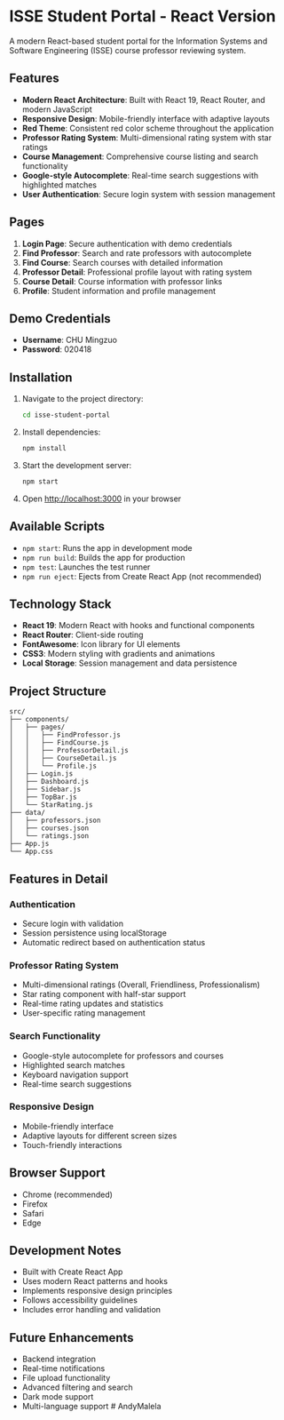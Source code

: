 # ISSE Student Portal - React Version

A modern React-based student portal for the Information Systems and Software Engineering (ISSE) course professor reviewing system.

## Features

- **Modern React Architecture**: Built with React 19, React Router, and modern JavaScript
- **Responsive Design**: Mobile-friendly interface with adaptive layouts
- **Red Theme**: Consistent red color scheme throughout the application
- **Professor Rating System**: Multi-dimensional rating system with star ratings
- **Course Management**: Comprehensive course listing and search functionality
- **Google-style Autocomplete**: Real-time search suggestions with highlighted matches
- **User Authentication**: Secure login system with session management

## Pages

1. **Login Page**: Secure authentication with demo credentials
2. **Find Professor**: Search and rate professors with autocomplete
3. **Find Course**: Search courses with detailed information
4. **Professor Detail**: Professional profile layout with rating system
5. **Course Detail**: Course information with professor links
6. **Profile**: Student information and profile management

## Demo Credentials

- **Username**: CHU Mingzuo
- **Password**: 020418

## Installation

1. Navigate to the project directory:
   ```bash
   cd isse-student-portal
   ```

2. Install dependencies:
   ```bash
   npm install
   ```

3. Start the development server:
   ```bash
   npm start
   ```

4. Open [http://localhost:3000](http://localhost:3000) in your browser

## Available Scripts

- `npm start`: Runs the app in development mode
- `npm run build`: Builds the app for production
- `npm test`: Launches the test runner
- `npm run eject`: Ejects from Create React App (not recommended)

## Technology Stack

- **React 19**: Modern React with hooks and functional components
- **React Router**: Client-side routing
- **FontAwesome**: Icon library for UI elements
- **CSS3**: Modern styling with gradients and animations
- **Local Storage**: Session management and data persistence

## Project Structure

```
src/
├── components/
│   ├── pages/
│   │   ├── FindProfessor.js
│   │   ├── FindCourse.js
│   │   ├── ProfessorDetail.js
│   │   ├── CourseDetail.js
│   │   └── Profile.js
│   ├── Login.js
│   ├── Dashboard.js
│   ├── Sidebar.js
│   ├── TopBar.js
│   └── StarRating.js
├── data/
│   ├── professors.json
│   ├── courses.json
│   └── ratings.json
├── App.js
└── App.css
```

## Features in Detail

### Authentication
- Secure login with validation
- Session persistence using localStorage
- Automatic redirect based on authentication status

### Professor Rating System
- Multi-dimensional ratings (Overall, Friendliness, Professionalism)
- Star rating component with half-star support
- Real-time rating updates and statistics
- User-specific rating management

### Search Functionality
- Google-style autocomplete for professors and courses
- Highlighted search matches
- Keyboard navigation support
- Real-time search suggestions

### Responsive Design
- Mobile-friendly interface
- Adaptive layouts for different screen sizes
- Touch-friendly interactions

## Browser Support

- Chrome (recommended)
- Firefox
- Safari
- Edge

## Development Notes

- Built with Create React App
- Uses modern React patterns and hooks
- Implements responsive design principles
- Follows accessibility guidelines
- Includes error handling and validation

## Future Enhancements

- Backend integration
- Real-time notifications
- File upload functionality
- Advanced filtering and search
- Dark mode support
- Multi-language support #   A n d y M a l e l a  
 